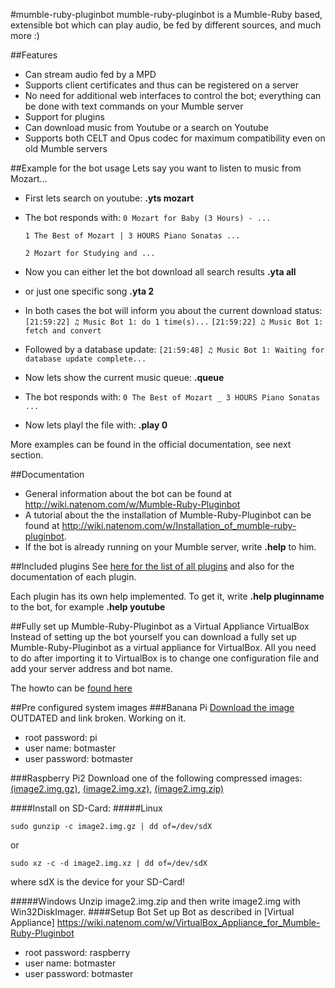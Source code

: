 #mumble-ruby-pluginbot
mumble-ruby-pluginbot is a Mumble-Ruby based, extensible bot which can play audio, be fed by different sources, and much more :)

##Features
- Can stream audio fed by a MPD
- Supports client certificates and thus can be registered on a server
- No need for additional web interfaces to control the bot; everything can be done with text commands on your Mumble server
- Support for plugins
- Can download music from Youtube or a search on Youtube
- Supports both CELT and Opus codec for maximum compatibility even on old Mumble servers

##Example for the bot usage
Lets say you want to listen to music from Mozart...

* First lets search on youtube:
    **.yts mozart**
* The bot responds with:
    ```0 Mozart for Baby (3 Hours) - ...```

    ```1 The Best of Mozart | 3 HOURS Piano Sonatas ...```
    
    ```2 Mozart for Studying and ...```
    
* Now you can either let the bot download all search results
    **.yta all**
* or just one specific song
    **.yta 2**
* In both cases the bot will inform you about the current download status:
    ```[21:59:22] ♫ Music Bot 1: do 1 time(s)...```
    ```[21:59:22] ♫ Music Bot 1: fetch and convert```
* Followed by a database update:
    ```[21:59:48] ♫ Music Bot 1: Waiting for database update complete...```
* Now lets show the current music queue:
    **.queue**
* The bot responds with:
    ```0 The Best of Mozart _ 3 HOURS Piano Sonatas ...```
* Now lets playl the file with:
    **.play 0**

More examples can be found in the official documentation, see next section.

##Documentation
* General information about the bot can be found at http://wiki.natenom.com/w/Mumble-Ruby-Pluginbot
* A tutorial about the the installation of Mumble-Ruby-Pluginbot can be found at http://wiki.natenom.com/w/Installation_of_mumble-ruby-pluginbot.
* If the bot is already running on your Mumble server, write **.help** to him.

##Included plugins
See [here for the list of all plugins](http://wiki.natenom.com/w/Category:Plugins_for_Mumble-Ruby-Pluginbot) and also for the documentation of each plugin.

Each plugin has its own help implemented. To get it, write **.help pluginname** to the bot, for example **.help youtube**

##Fully set up Mumble-Ruby-Pluginbot as a Virtual Appliance VirtualBox
Instead of setting up the bot yourself you can download a fully set up Mumble-Ruby-Pluginbot as a virtual appliance for VirtualBox. All you need to do after importing it to VirtualBox is to change one configuration file and add your server address and bot name.

The howto can be [found here](http://wiki.natenom.com/w/VirtualBox_Appliance_for_Mumble-Ruby-Pluginbot)

##Pre configured system images
###Banana Pi
[Download the image](http://soa.chickenkiller.com/daten/dafoxia_BananaPiPluginbot.zip)
OUTDATED and link broken. Working on it.
- root password: pi
- user name:  botmaster
- user password: botmaster

###Raspberry Pi2
Download one of the following compressed images:
[(image2.img.gz)](https://robingroppe.de/media/mumble-ruby-pluginbot/image2.img.gz), 
[(image2.img.xz)](https://robingroppe.de/media/mumble-ruby-pluginbot/image2.img.xz), 
[(image2.img.zip)](https://robingroppe.de/media/mumble-ruby-pluginbot/image2.img.zip) 

####Install on SD-Card:
#####Linux

`sudo gunzip -c image2.img.gz | dd of=/dev/sdX`

or

`sudo xz -c -d image2.img.xz | dd of=/dev/sdX`

where sdX is the device for your SD-Card!

#####Windows
Unzip image2.img.zip and then write image2.img with Win32DiskImager.
####Setup Bot
Set up Bot as described in [Virtual Appliance] https://wiki.natenom.com/w/VirtualBox_Appliance_for_Mumble-Ruby-Pluginbot
- root password: raspberry
- user name:  botmaster
- user password: botmaster
